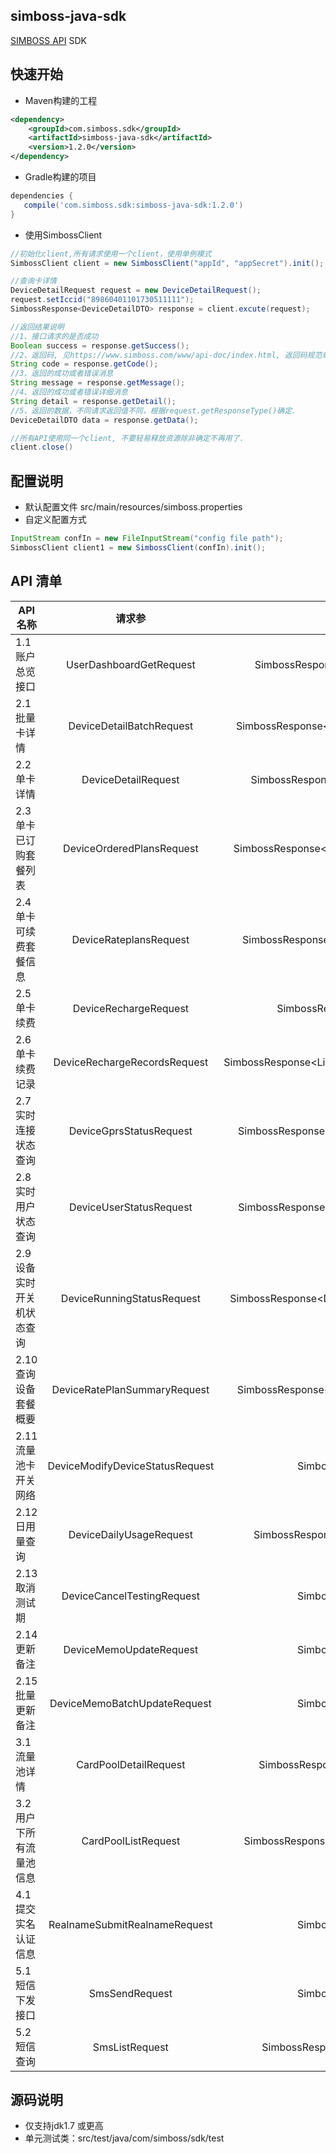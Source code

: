 simboss-java-sdk
---
[SIMBOSS API](https://www.simboss.com/www/api-doc/index.html) SDK

## 快速开始

- Maven构建的工程

```xml
<dependency>
    <groupId>com.simboss.sdk</groupId>
    <artifactId>simboss-java-sdk</artifactId>
    <version>1.2.0</version>
</dependency>
```

- Gradle构建的项目

```gradle
dependencies {
   compile('com.simboss.sdk:simboss-java-sdk:1.2.0')
}
```


- 使用SimbossClient

```java
//初始化client,所有请求使用一个client，使用单例模式
SimbossClient client = new SimbossClient("appId", "appSecret").init();

//查询卡详情
DeviceDetailRequest request = new DeviceDetailRequest();
request.setIccid("89860401101730511111");
SimbossResponse<DeviceDetailDTO> response = client.excute(request); 

//返回结果说明
//1、接口请求的是否成功
Boolean success = response.getSuccess();
//2、返回码, 见https://www.simboss.com/www/api-doc/index.html, 返回码规范章节。
String code = response.getCode();
//3、返回的成功或者错误消息
String message = response.getMessage();
//4、返回的成功或者错误详细消息
String detail = response.getDetail();
//5、返回的数据，不同请求返回值不同，根据request.getResponseType()确定.
DeviceDetailDTO data = response.getData();

//所有API使用同一个client, 不要轻易释放资源除非确定不再用了.
client.close() 

```

## 配置说明

- 默认配置文件 src/main/resources/simboss.properties
- 自定义配置方式

```java
InputStream confIn = new FileInputStream("config file path");
SimbossClient client1 = new SimbossClient(confIn).init();
```

## API 清单

| API 名称               |           请求参                 |  返回值                                  |
| --------------------- | :-----------------------------: | :--------------------------------------: |
|1.1 账户总览接口         | UserDashboardGetRequest         | SimbossResponse\<DashboardDTO\>          |
|2.1 批量卡详情			 | DeviceDetailBatchRequest        | SimbossResponse\<List\<DeviceDetailDTO\>\>   |
|2.2 单卡详情				 | DeviceDetailRequest             | SimbossResponse\<DeviceDetailDTO\>         |
|2.3 单卡已订购套餐列表	 | DeviceOrderedPlansRequest       | SimbossResponse\<List\<OrderedPlansDTO\>\>   |
|2.4 单卡可续费套餐信息	 | DeviceRateplansRequest          | SimbossResponse\<List\<RatePlansDTO\>\>      |
|2.5 单卡续费				 | DeviceRechargeRequest           | SimbossResponse\<String\>                  |
|2.6 单卡续费记录			 | DeviceRechargeRecordsRequest    | SimbossResponse\<List\<RechargeRecordsDTO\>\>      |
|2.7 实时连接状态查询		 | DeviceGprsStatusRequest         | SimbossResponse\<DeviceGprsStatusDTO\>     |
|2.8 实时用户状态查询		 | DeviceUserStatusRequest         | SimbossResponse\<DeviceUserStatusDTO\>     |
|2.9 设备实时开关机状态查询 | DeviceRunningStatusRequest      | SimbossResponse\<DeviceRunningStatusDTO\>  |
|2.10 查询设备套餐概要     | DeviceRatePlanSummaryRequest    | SimbossResponse\<RatePlanSummaryDTO\>      |
|2.11 流量池卡开关网络     | DeviceModifyDeviceStatusRequest | SimbossResponse                          |
|2.12 日用量查询          | DeviceDailyUsageRequest         | SimbossResponse\<DailyUsageDTO\>           |
|2.13 取消测试期          | DeviceCancelTestingRequest      | SimbossResponse                          |
|2.14 更新备注            | DeviceMemoUpdateRequest         | SimbossResponse                          |
|2.15 批量更新备注         | DeviceMemoBatchUpdateRequest    | SimbossResponse                         |
|3.1 流量池详情			 | CardPoolDetailRequest           | SimbossResponse\<CardPoolDTO\>             |
|3.2 用户下所有流量池信息   | CardPoolListRequest             | SimbossResponse\<List\<CardPoolDTO\>\>       |
|4.1 提交实名认证信息		 | RealnameSubmitRealnameRequest   | SimbossResponse                          |
|5.1 短信下发接口			 | SmsSendRequest                  | SimbossResponse                          |
|5.2 短信查询             | SmsListRequest                  | SimbossResponse\<SmsListDTO\>              |

## 源码说明 
- 仅支持jdk1.7 或更高
- 单元测试类：src/test/java/com/simboss/sdk/test



